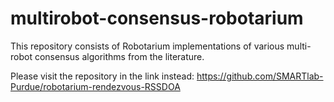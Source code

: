 # multirobot-consensus-robotarium
This repository consists of Robotarium implementations of various multi-robot consensus algorithms from the literature.

Please visit the repository in the link instead: https://github.com/SMARTlab-Purdue/robotarium-rendezvous-RSSDOA
